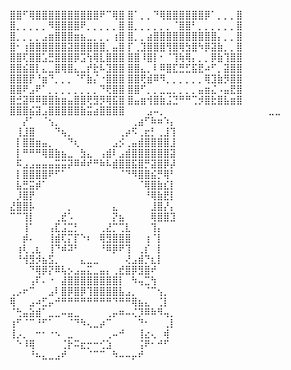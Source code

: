 ⣿⣿⠋⢿⣿⣿⣿⣿⣿⣿⣿⣿⣿⣿⠟⠉⢿⣿
⣿⠁⡀⡀⠙⢿⣿⣿⣿⣿⣿⣿⡿⠁⡀⡀⡀⣿
⣿⡀⡀⡀⡀⡀⠻⣿⣿⣿⣿⠟⡀⡀⡀⡀⡀⣿
⣿⡀⡀⡀⡀⡀⡀⠈⣿⣿⠃⡀⡀⡀⡀⡀⡀⣿
⣿⡀⡀⡀⡀⣠⣶⣿⣿⣿⣶⣦⣀⡀⡀⡀⢰⣿
⣿⡀⡀⣴⣿⣿⣿⣿⣿⣿⣿⣿⣿⣿⡄⡀⡀⣿
⣿⠂⢰⣿⣿⣿⣿⣿⣿⣽⣿⣿⣿⣿⣿⡀⣤⣿
⡏⢀⣹⣿⣿⣿⢻⣿⢿⣳⣿⠳⡿⣽⣷⡀⡀⣿
⣿⣿⢏⣿⣿⣡⣛⣿⣿⣿⡿⣩⢳⢿⣇⣿⣿⣿
⣿⣿⠸⣿⡇⠂⠈⢹⢷⢿⡄⡀⡀⡿⣷⢹⣿⣿
⣿⣿⣮⣿⡇⣄⣀⣿⢿⣿⣄⣀⡞⣗⠧⣹⣿⣿
⣿⣿⣄⡀⠇⠿⣿⣏⣛⣋⣯⣟⠴⠋⡀⣽⣿⣿
⣿⣿⣿⡟⠘⣶⠙⡀⡀⡀⠈⠋⣷⡌⠐⣿⣿⣿
⣿⣿⢟⣾⠿⠻⡀⡀⡀⡀⡀⡀⢿⣹⣷⡻⣿⣿
⣿⣿⠟⣠⠟⠁⡀⡀⡀⡀⡀⡀⡀⡀⠙⢟⣿⣿
⣿⣿⠋⡀⡀⣀⣀⡀⡀⡀⡀⣤⣶⣌⠠⣤⣟⣿
⣿⣚⣽⠿⠿⣿⣿⣷⣶⣤⣿⣿⢟⣻⡻⢿⣯⣿
⣿⣤⣶⢺⣿⣷⣨⣙⠛⠛⢉⡺⣿⣗⣿⣧⣶⣿
⣿⣿⣿⣮⣽⣠⣿⣿⣿⣿⣿⣷⣭⣴⣿⣿⣿⣿
⠀⠀⠀⣠⠤⡀⠀⠀⠀⠀⠀⠀⠀⠀⠀⠀⠀⠀⠀⠀⠀⠀⣀⣀⠀⠀
⠀⠀⡜⠁⠀⠈⢢⡀⠀⠀⠀⠀⠀⠀⠀⠀⠀⠀⠀⢀⣴⠋⠷⠶⠱⡄
⠀⢸⣸⣿⠀⠀⠀⠙⢦⡀⠀⠀⠀⠀⠀⠀⠀⢀⡴⠫⢀⣖⡃⢀⣸⢹
⠀⡇⣿⣿⣶⣤⡀⠀⠀⠙⢆⠀⠀⠀⠀⠀⣠⡪⢀⣤⣾⣿⣿⣿⣿⣸
⠀⡇⠛⠛⠛⢿⣿⣷⣦⣀⠀⣳⣄⠀⢠⣾⠇⣠⣾⣿⣿⣿⣿⣿⣿⣽
⠀⠯⣠⣠⣤⣤⣤⣭⣭⡽⠿⠾⠞⠛⠷⠧⣾⣿⣿⣯⣿⡛⣽⣿⡿⡼
⠀⡇⣿⣿⣿⣿⠟⠋⠁⠀⠀⠀⠀⠀⠀⠀⠀⠈⠙⠻⣿⣿⣮⡛⢿⠃
⠀⣧⣛⣭⡾⠁⠀⠀⠀⠀⠀⠀⠀⠀⠀⠀⠀⠀⠀⠀⠈⢿⣿⣷⣎⡇
⠀⡸⣿⡟⠀⠀⠀⠀⠀⠀⠀⠀⠀⠀⠀⠀⠀⠀⠀⠀⠀⠘⢿⣷⣟⡇
⣜⣿⣿⡧⠀⠀⠀⠀⠀⡀⠀⠀⠀⠀⠀⠀⣄⠀⠀⠀⠀⠀⣸⣿⡜⡄
⠉⠉⢹⡇⠀⠀⠀⢀⣞⠡⠀⠀⠀⠀⠀⠀⡝⣦⠀⠀⠀⠀⢿⣿⣿⣹
⠀⠀⢸⠁⠀⠀⢠⣏⣨⣉⡃⠀⠀⠀⢀⣜⡉⢉⣇⠀⠀⠀⢹⡄⠀⠀
⠀⠀⡾⠄⠀⠀⢸⣾⢏⡍⡏⠑⠆⠀⢿⣻⣿⣿⣿⠀⠀⢰⠈⡇⠀⠀
⠀⢰⢇⢀⣆⠀⢸⠙⠾⠽⠃⠀⠀⠀⠘⠿⡿⠟⢹⠀⢀⡎⠀⡇⠀⠀
⠀⠘⢺⣻⡺⣦⣫⡀⠀⠀⠀⣄⣀⣀⠀⠀⠀⠀⢜⣠⣾⡙⣆⡇⠀⠀
⠀⠀⠀⠙⢿⡿⡝⠿⢧⡢⣠⣤⣍⣀⣤⡄⢀⣞⣿⡿⣻⣿⠞⠀⠀⠀
⠀⠀⠀⢠⠏⠄⠐⠀⣼⣿⣿⣿⣿⣿⣿⣿⣿⡇⠀⠳⢤⣉⢳⠀⠀⠀
⢀⡠⠖⠉⠀⠀⣠⠇⣿⡿⣿⡿⢹⣿⣿⣿⣿⣧⣠⡀⠀⠈⠉⢢⡀⠀
⢿⠀⠀⣠⠴⣋⡤⠚⠛⠛⠛⠛⠛⠛⠛⠛⠙⠛⠛⢿⣦⣄⠀⢈⡇⠀
⠈⢓⣤⣵⣾⠁⣀⣀⠤⣤⣀⠀⠀⠀⠀⢀⡤⠶⠤⢌⡹⠿⠷⠻⢤⡀
⢰⠋⠈⠉⠘⠋⠁⠀⠀⠈⠙⠳⢄⣀⡴⠉⠀⠀⠀⠀⠙⠂⠀⠀⢀⡇
⢸⡠⡀⠀⠒⠂⠐⠢⠀⣀⠀⠀⠀⠀⠀⢀⠤⠚⠀⠀⢸⣔⢄⠀⢾⠀
⠀⠑⠸⢿⠀⠀⠀⠀⢈⡗⠭⣖⡒⠒⢊⣱⠀⠀⠀⠀⢨⠟⠂⠚⠋⠀
⠀⠀⠀⠘⠦⣄⣀⣠⠞⠀⠀⠀⠈⠉⠉⠀⠳⠤⠤⡤⠞⠀⠀⠀⠀⠀

